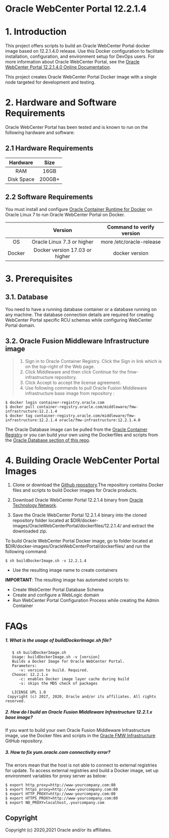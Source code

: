# Oracle WebCenter Portal 12.2.1.4


# 1. Introduction
This project offers scripts to build an Oracle WebCenter Portal docker image based on 12.2.1.4.0 release. Use this Docker configuration to facilitate installation, configuration, and environment setup for DevOps users. For more information about Oracle WebCenter Portal, see the [Oracle WebCenter Portal 12.2.1.4.0 Online Documentation](https://docs.oracle.com/en/middleware/webcenter/portal/12.2.1.4/index.html).

This project creates Oracle WebCenter Portal Docker image with a single node targeted for development and testing.

# 2. Hardware and Software Requirements
Oracle WebCenter Portal has been tested and is known to run on the following hardware and software:

## 2.1 Hardware Requirements

| Hardware  | Size  |
| :-------: | :---: |
| RAM       | 16GB  |
| Disk Space| 200GB+|

## 2.2 Software Requirements

You must install and configure [Oracle Container Runtime for Docker](https://docs.oracle.com/cd/E52668_01/E87205/html/index.html) on Oracle Linux 7 to run Oracle WebCenter Portal on Docker.

|       | Version                        | Command to verify version |
| :---: | :----------------------------: | :-----------------------: |
| OS    | Oracle Linux 7.3 or higher     | more /etc/oracle-release  |
| Docker| Docker version 17.03 or higher | docker version           |

# 3. Prerequisites
## 3.1. Database
You need to have a running database container or a database running on any machine. 
The database connection details are required for creating WebCenter Portal specific RCU schemas while configuring WebCenter Portal domain. 

## 3.2. Oracle Fusion Middleware Infrastructure image
>1. Sign in to Oracle Container Registry. Click the Sign in link which is on the top-right of the Web page.
> 2. Click Middleware and then click Continue for the fmw-infrastructure repository.
> 3. Click Accept to accept the license agreement.
> 4. Use following commands to pull Oracle Fusion Middleware infrastructure base image from repository :
```
$ docker login container-registry.oracle.com
$ docker pull container-registry.oracle.com/middleware/fmw-infrastructure:12.2.1.4
$ docker tag container-registry.oracle.com/middleware/fmw-infrastructure:12.2.1.4 oracle/fmw-infrastructure:12.2.1.4.0
```


The Oracle Database image can be pulled from the  [Oracle Container Registry](https://container-registry.oracle.com) or you can build your own using the Dockerfiles and scripts from the [Oracle Database section of this repo](https://github.com/oracle/docker-images/tree/master/OracleDatabase).

# 4. Building Oracle WebCenter Portal Images
1. Clone or download the [Github repository](https://github.com/oracle/docker-images).The repository contains Docker files and scripts to build Docker images for Oracle products.

2. Download Oracle WebCenter Portal 12.2.1.4 binary from [Oracle Technology Network](https://www.oracle.com/middleware/technologies/webcenter-portal-download.html#).  

3. Save the Oracle WebCenter Portal 12.2.1.4 binary into the cloned repository folder located at $DIR/docker-images/OracleWebCenterPortal/dockerfiles/12.2.1.4/ and extract the downloaded zip.

To build Oracle WebCenter Portal Docker image, go to folder located at $DIR/docker-images/OracleWebCenterPortal/dockerfiles/ and run the following command:

```
$ sh buildDockerImage.sh -v 12.2.1.4
```
- Use the resulting image name to create containers 


**IMPORTANT**: The resulting image has automated scripts to:
-  Create WebCenter Portal Database Schema
-  Create and configure a WebLogic domain
-  Run WebCenter Portal Configuration Process while creating the Admin Container

#  FAQs

##### 1. What is the usage of buildDockerImage.sh file?
```   
   $ sh buildDockerImage.sh
   Usage: buildDockerImage.sh -v [version]
   Builds a Docker Image for Oracle WebCenter Portal.
   Parameters:
      -v: version to build. Required.
   Choose: 12.2.1.x
      -c: enables Docker image layer cache during build
      -s: skips the MD5 check of packages
      
   LICENSE UPL 1.0
 Copyright (c) 2017, 2020, Oracle and/or its affiliates. All rights reserved.
```
##### 2. How do I build an Oracle Fusion Middleware Infrastructure 12.2.1.x base image?
If you want to build your own Oracle Fusion Middleware Infrastructure image, use the Docker files and scripts in the [Oracle FMW Infrastructure](https://github.com/oracle/docker-images/tree/master/OracleFMWInfrastructure) GitHub repository.
##### 3. How to fix yum.oracle.com connectivity error?
The errors mean that the host is not able to connect to external registries for update. To access external registries and build a Docker image, set up environment variables for proxy server as below:

```
$ export http_proxy=http://www-yourcompany.com:80 
$ export https_proxy=http://www-yourcompany.com:80 
$ export HTTP_PROXY=http://www-yourcompany.com:80 
$ export HTTPS_PROXY=http://www-yourcompany.com:80 
$ export NO_PROXY=localhost,.yourcompany.com 
```

## Copyright
 Copyright (c) 2020,2021 Oracle and/or its affiliates.
